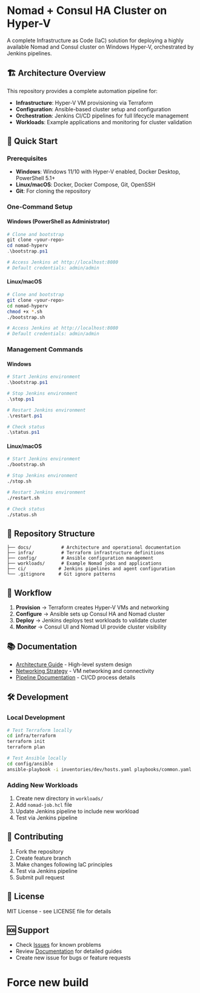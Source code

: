# Nomad + Consul HA Cluster on Hyper-V

A complete Infrastructure as Code (IaC) solution for deploying a highly available Nomad and Consul cluster on Windows Hyper-V, orchestrated by Jenkins pipelines.

## 🏗️ Architecture Overview

This repository provides a complete automation pipeline for:
- **Infrastructure**: Hyper-V VM provisioning via Terraform
- **Configuration**: Ansible-based cluster setup and configuration
- **Orchestration**: Jenkins CI/CD pipelines for full lifecycle management
- **Workloads**: Example applications and monitoring for cluster validation

## 🚀 Quick Start

### Prerequisites
- **Windows**: Windows 11/10 with Hyper-V enabled, Docker Desktop, PowerShell 5.1+
- **Linux/macOS**: Docker, Docker Compose, Git, OpenSSH
- **Git**: For cloning the repository

### One-Command Setup

#### Windows (PowerShell as Administrator)
```powershell
# Clone and bootstrap
git clone <your-repo>
cd nomad-hyperv
.\bootstrap.ps1

# Access Jenkins at http://localhost:8080
# Default credentials: admin/admin
```

#### Linux/macOS
```bash
# Clone and bootstrap
git clone <your-repo>
cd nomad-hyperv
chmod +x *.sh
./bootstrap.sh

# Access Jenkins at http://localhost:8080
# Default credentials: admin/admin
```

### Management Commands

#### Windows
```powershell
# Start Jenkins environment
.\bootstrap.ps1

# Stop Jenkins environment
.\stop.ps1

# Restart Jenkins environment
.\restart.ps1

# Check status
.\status.ps1
```

#### Linux/macOS
```bash
# Start Jenkins environment
./bootstrap.sh

# Stop Jenkins environment
./stop.sh

# Restart Jenkins environment
./restart.sh

# Check status
./status.sh
```

## 📁 Repository Structure

```
├── docs/           # Architecture and operational documentation
├── infra/          # Terraform infrastructure definitions
├── config/         # Ansible configuration management
├── workloads/      # Example Nomad jobs and applications
├── ci/            # Jenkins pipelines and agent configuration
└── .gitignore     # Git ignore patterns
```

## 🔄 Workflow

1. **Provision** → Terraform creates Hyper-V VMs and networking
2. **Configure** → Ansible sets up Consul HA and Nomad cluster
3. **Deploy** → Jenkins deploys test workloads to validate cluster
4. **Monitor** → Consul UI and Nomad UI provide cluster visibility

## 📚 Documentation

- [Architecture Guide](docs/architecture.md) - High-level system design
- [Networking Strategy](docs/networking.md) - VM networking and connectivity
- [Pipeline Documentation](docs/pipeline.md) - CI/CD process details

## 🛠️ Development

### Local Development
```bash
# Test Terraform locally
cd infra/terraform
terraform init
terraform plan

# Test Ansible locally
cd config/ansible
ansible-playbook -i inventories/dev/hosts.yaml playbooks/common.yaml
```

### Adding New Workloads
1. Create new directory in `workloads/`
2. Add `nomad-job.hcl` file
3. Update Jenkins pipeline to include new workload
4. Test via Jenkins pipeline

## 🤝 Contributing

1. Fork the repository
2. Create feature branch
3. Make changes following IaC principles
4. Test via Jenkins pipeline
5. Submit pull request

## 📄 License

MIT License - see LICENSE file for details

## 🆘 Support

- Check [Issues](../../issues) for known problems
- Review [Documentation](docs/) for detailed guides
- Create new issue for bugs or feature requests
# Force new build
